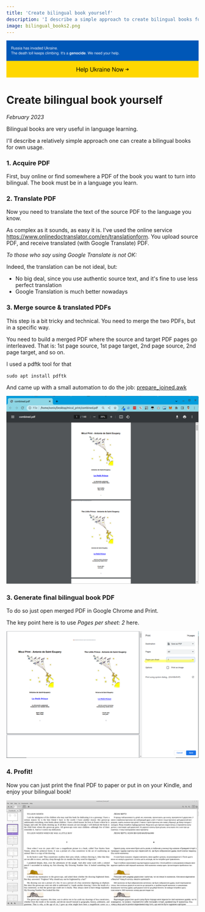 ```yaml
---
title: 'Create bilingual book yourself'
description: 'I describe a simple approach to create bilingual books for own usage'
image: bilingual_books2.png
---
```

[![Stand With Ukraine](https://raw.githubusercontent.com/vshymanskyy/StandWithUkraine/main/banner2-direct.svg)](https://stand-with-ukraine.pp.ua)

# Create bilingual book yourself

_February 2023_

Bilingual books are very useful in language learning. 

I'll describe a relatively simple approach one can create a bilingual books for own usage.
    
### 1. Acquire  PDF

First, buy online or find somewhere a PDF of the book you want to turn into bilingual. The book must be in a language you learn.  

### 2. Translate PDF

Now you need to translate the text of the source PDF to the language you know. 

As complex as it sounds, as easy it is. I've used the online service https://www.onlinedoctranslator.com/en/translationform. You upload source PDF, and receive translated (with Google Translate) PDF.

*To those who say using Google Translate is not OK:*

Indeed, the translation can be not ideal, but:
- No big deal, since you use authentic source text, and it's fine to use less perfect translation
- Google Translation is much better nowadays

### 3. Merge source & translated PDFs
               
This step is a bit tricky and technical. You need to merge the two PDFs, but in a specific way. 

You need to build a merged PDF where the source and target PDF pages go interleaved. That is: 1st page source, 1st page target, 2nd page source, 2nd page target, and so on.

I used a pdftk tool for that 

```
sudo apt install pdftk
```

And came up with a small automation to do the job: [prepare_joined.awk](https://github.com/xonixx/bilingual_books/blob/main/prepare_joined.awk)

![](bilingual_books1.png)

### 3. Generate final bilingual book PDF
                                        
To do so just open merged PDF in Google Chrome and Print.

The key point here is to use *Pages per sheet: 2* here.

![](bilingual_books2.png)

### 4. Profit!
  
Now you can just print the final PDF to paper or put in on your Kindle, and enjoy your bilingual book!

![](bilingual_books3.png)